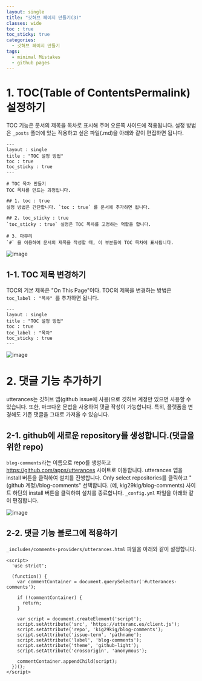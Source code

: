 ```yaml
---
layout: single
title: "깃허브 페이지 만들기(3)"
classes: wide
toc : true
toc_sticky: true
categories:
  - 깃허브 페이지 만들기
tags:
  - minimal Mistakes
  - github pages
---
```


# 1. TOC(Table of ContentsPermalink) 설정하기

TOC 기능은 문서의 제목을 목차로 표시해 주며 오른쪽 사이드에 적용됩니다. 설정 방법은 `_posts` 폴더에 있는 적용하고 싶은 파일(.md)을 아래와 같이 편집하면 됩니다.  

```
---
layout : single
title : "TOC 설정 방법"
toc : true
toc_sticky : true
---

# TOC 목차 만들기  
TOC 목차를 만드는 과정입니다.

## 1. toc : true  
설정 방법은 간단합니다. `toc : true` 를 문서에 추가하면 됩니다.

## 2. toc_sticky : true  
`toc_sticky : true` 설정은 TOC 목차를 고정하는 역할을 합니다.

# 3. 마무리  
`#` 을 이용하여 문서의 제목을 작성할 때, 이 부분들이 TOC 목차에 표시됩니다. 
```

![image](https://user-images.githubusercontent.com/47412229/193985548-9e2cf8fe-645a-4cb8-a0b1-ac29e926b698.png)

## 1-1. TOC 제목 변경하기  

TOC의 기본 제목은 "On This Page"이다. TOC의 제목을 변경하는 방법은 `toc_label : "목차" `를 추가하면 됩니다.  

```
---
layout : single
title : "TOC 설정 방법"
toc : true
toc_label : "목차"
toc_sticky : true
---
```  

![image](https://user-images.githubusercontent.com/47412229/193987787-e6e76fbe-e043-421a-9d80-4099b00c7fae.png)  
  
  
# 2. 댓글 기능 추가하기  

utterances는 깃허브 앱(github issue에 사용)으로 깃허브 계정만 있으면 사용할 수 있습니다. 또한, 마크다운 문법을 사용하여 댓글 작성이 가능합니다. 특히, 플랫폼을 변경해도 기존 댓글을 그대로 가져올 수 있습니다.  

## 2-1. github에 새로운 repository를 생성합니다.(댓글을 위한 repo)  
`blog-comments`라는 이름으로 repo를 생성하고 https://github.com/apps/utterances 사이트로 이동합니다. utterances 앱을 install 버튼을 클릭하여 설치를 진행합니다. Only select repositories를 클릭하고 "(github 계정)/blog-comments" 선택합니다. (예, kig29kig/blog-comments) 사이트 하단의 install 버튼을 클릭하여 설치를 종료합니다.  `_config.yml` 파일을 아래와 같이 편집합니다.  

![image](https://user-images.githubusercontent.com/47412229/194020125-2b81a787-ee33-40d4-81ed-28a98bab859a.png)

##  2-2. 댓글 기능 블로그에 적용하기  
 
`_includes/comments-providers/utterances.html` 파일을 아래와 같이 설정합니다.  

```script
<script>
  'use strict';

  (function() {
    var commentContainer = document.querySelector('#utterances-comments');

    if (!commentContainer) {
      return;
    }

    var script = document.createElement('script');
    script.setAttribute('src', 'https://utteranc.es/client.js');
    script.setAttribute('repo', 'kig29kig/blog-comments');
    script.setAttribute('issue-term', 'pathname');
    script.setAttribute('label', 'blog-comments');
    script.setAttribute('theme', 'github-light');
    script.setAttribute('crossorigin', 'anonymous');

    commentContainer.appendChild(script);
  })();
</script>
```



  






